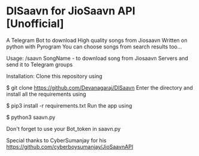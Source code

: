 # DlSaavn for JioSaavn API [Unofficial]
A Telegram Bot to download High quality songs from Jiosaavn
Written on python with Pyrogram
You can choose songs from search results too...

Usage:
/saavn SongName - to download song from Jiosaavn Servers and send it to Telegram groups

Installation:
Clone this repository using

$ git clone https://github.com/Devanagaraj/DlSaavn
Enter the directory and install all the requirements using

$ pip3 install -r requirements.txt
Run the app using

$ python3 saavn.py

Don't forget to use your Bot_token in saavn.py

Special thanks to CyberSumanjay for his https://github.com/cyberboysumanjay/JioSaavnAPI
